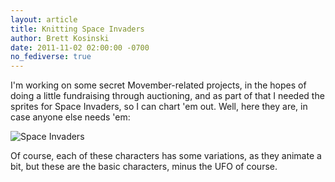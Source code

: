 ```yaml
---
layout: article
title: Knitting Space Invaders
author: Brett Kosinski
date: 2011-11-02 02:00:00 -0700
no_fediverse: true
---
```


I'm working on some secret Movember-related projects, in the hopes of doing a little fundraising through auctioning, and as part of that I needed the sprites for Space Invaders, so I can chart 'em out.  Well, here they are, in case anyone else needs 'em:

![Space Invaders](/assets/images/Space_Invaders.png)

Of course, each of these characters has some variations, as they animate a bit, but these are the basic characters, minus the UFO of course.

